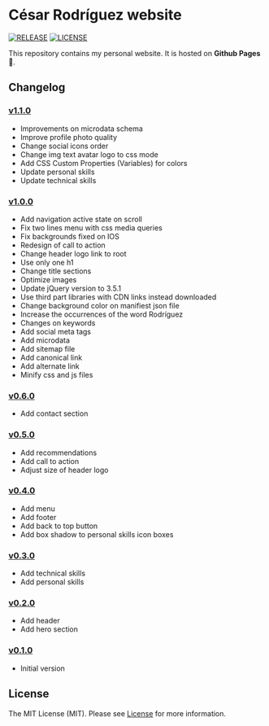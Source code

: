 # César Rodríguez website

[![RELEASE](https://img.shields.io/badge/version-v1.0.0-blue)](https://github.com/cesarrrguez/cesarrrguez.github.io/releases/tag/v1.0.0)
[![LICENSE](https://img.shields.io/badge/license-MIT-green)](LICENSE)

This repository contains my personal website. It is hosted on **Github Pages** :rocket:.

## Changelog

### [v1.1.0](https://github.com/cesarrrguez/cesarrrguez.github.io/releases/tag/v1.1.0)

- Improvements on microdata schema
- Improve profile photo quality
- Change social icons order
- Change img text avatar logo to css mode
- Add CSS Custom Properties (Variables) for colors
- Update personal skills
- Update technical skills

### [v1.0.0](https://github.com/cesarrrguez/cesarrrguez.github.io/releases/tag/v1.0.0)

- Add navigation active state on scroll
- Fix two lines menu with css media queries
- Fix backgrounds fixed on IOS
- Redesign of call to action
- Change header logo link to root
- Use only one h1
- Change title sections
- Optimize images
- Update jQuery version to 3.5.1
- Use third part libraries with CDN links instead downloaded
- Change background color on manifiest json file
- Increase the occurrences of the word Rodríguez
- Changes on keywords
- Add social meta tags
- Add microdata
- Add sitemap file
- Add canonical link
- Add alternate link
- Minify css and js files

### [v0.6.0](https://github.com/cesarrrguez/cesarrrguez.github.io/releases/tag/v0.6.0)

- Add contact section

### [v0.5.0](https://github.com/cesarrrguez/cesarrrguez.github.io/releases/tag/v0.5.0)

- Add recommendations
- Add call to action
- Adjust size of header logo

### [v0.4.0](https://github.com/cesarrrguez/cesarrrguez.github.io/releases/tag/v0.4.0)

- Add menu
- Add footer
- Add back to top button
- Add box shadow to personal skills icon boxes

### [v0.3.0](https://github.com/cesarrrguez/cesarrrguez.github.io/releases/tag/v0.3.0)

- Add technical skills
- Add personal skills

### [v0.2.0](https://github.com/cesarrrguez/cesarrrguez.github.io/releases/tag/v0.2.0)

- Add header
- Add hero section

### [v0.1.0](https://github.com/cesarrrguez/cesarrrguez.github.io/releases/tag/v0.1.0)

- Initial version

## License

The MIT License (MIT). Please see [License](LICENSE) for more information.
